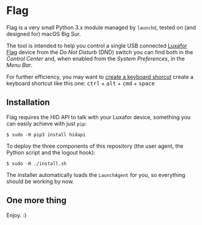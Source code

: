 # Flag

Flag is a very small Python 3.x module managed by `launchd`, tested on (and designed for) macOS Big Sur.

The tool is intended to help you control a single USB connected [Luxafor Flag](https://luxafor.com/flag-usb-busylight-availability-indicator/) device from the *Do Not Disturb* (DND) switch you can find both in the *Control Center* and, when enabled from the *System Preferences*, in the *Menu Bar*. 

For further efficiency, you may want to [create a keyboard shorcut](https://www.google.com/search?q=do+not+disturb+keyboard+shortcut+big+sur)    create a keyboard shortcut like this one: <kbd>ctrl</kbd> + <kbd>alt</kbd> + <kbd>cmd</kbd> + <kbd>space</kbd>

## Installation

Flag requires the HID API to talk with your Luxafor device, something you can easily achieve with just `pip`:

```
$ sudo -H pip3 install hidapi
```

To deploy the three components of this repository (the user agent, the Python script and the logout hook):

```
$ sudo -H ./install.sh
```

The installer automatically loads the `LaunchAgent` for you, so everything should be working by now.

## One more thing

Enjoy. :)
